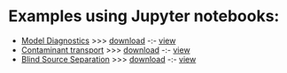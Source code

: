 # Examples using Jupyter notebooks:

- [Model Diagnostics](model_diagnostics.html) >>> [download](model_diagnostics.ipynb) -:- [view](https://github.com/madsjulia/Mads.jl/blob/master/notebooks/model_diagnostics/model_diagnostics.ipynb)
- [Contaminant transport](contamination.html) >>> [download](contamination.ipynb) -:- [view](https://github.com/madsjulia/Mads.jl/blob/master/notebooks/contamination/contamination.ipynb)
- [Blind Source Separation](blind_source_separation.html) >>> [download](blind_source_separation.ipynb) -:- [view](https://github.com/madsjulia/Mads.jl/blob/master/notebooks/blind_source_separation/blind_source_separation.ipynb)